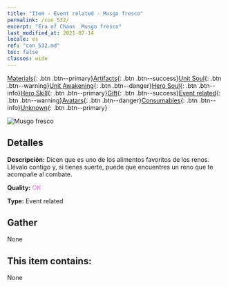 ```yaml
---
title: "Item - Event related - Musgo fresco"
permalink: /con_532/
excerpt: "Era of Chaos  Musgo fresco"
last_modified_at: 2021-07-14
locale: es
ref: "con_532.md"
toc: false
classes: wide
---
```

 [Materials](/ItemsES/){: .btn .btn--primary}[Artifacts](/ItemsES/Artifacts/){: .btn .btn--success}[Unit Soul](/ItemsES/UnitSoul/){: .btn .btn--warning}[Unit Awakening](/ItemsES/UnitAwakening/){: .btn .btn--danger}[Hero Soul](/ItemsES/HeroSoul/){: .btn .btn--info}[Hero Skill](/ItemsES/HeroSkill/){: .btn .btn--primary}[Gift](/ItemsES/Gift/){: .btn .btn--success}[Event related](/ItemsES/Events/){: .btn .btn--warning}[Avatars](/ItemsES/Avatars/){: .btn .btn--danger}[Consumables](/ItemsES/Consumables/){: .btn .btn--info}[Unknown](/ItemsES/Unknown/){: .btn .btn--primary}

 ![Musgo fresco](/images/t/i_10018.png)

## Detalles
 **Descripción:** Dicen que es uno de los alimentos favoritos de los renos. Llévalo contigo y, si tienes suerte, puede que encuentres un reno que te acompañe al combate.

 **Quality:** <span style="color: #DA70D6">OK</span>

 **Type:** Event related

## Gather

  None

## This item contains:

  None

